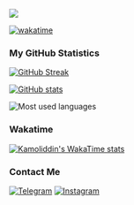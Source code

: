 <!---
### Profile views
<div align="center">
  <img src="https://count.getloli.com/get/@kamolgks" alt="profile_views">
</div>
-->

![](https://komarev.com/ghpvc/?username=kamolgks&base=2767) <!--- 2767 взяты из https://count.getloli.com/get/@kamolgks --> 

[![wakatime](https://wakatime.com/badge/user/cd78fb4f-27ff-40b1-8a3c-eddd5695a9d1.svg)](https://wakatime.com/@cd78fb4f-27ff-40b1-8a3c-eddd5695a9d1)

### My GitHub Statistics
[![GitHub Streak](https://github-readme-streak-stats.herokuapp.com?user=kamolgks&theme=dracula&mode=weekly)](https://git.io/streak-stats)

[![GitHub stats](https://github-readme-stats.vercel.app/api?username=kamolgks&count_private=true&show_icons=true&theme=dracula&border_radius=10&hide_border=true&hide_title=true)](https://github.com/anuraghazra/github-readme-stats)

![Most used languages](https://github-readme-stats.vercel.app/api/top-langs/?username=kamolgks&show_icons=true&theme=dracula&langs_count=5)

### Wakatime
<!--[![Code time](https://github-readme-stats.vercel.app/api/wakatime?username=kamolgks&show_icons=true&theme=dracula&border_radius=10&hide_border=true&hide_title=true&langs_count=5)](https://github.com/anuraghazra/github-readme-stats) -->

[![Kamoliddin's WakaTime stats](https://github-readme-stats.vercel.app/api/wakatime?username=kamolgks&theme=dracula)](https://github.com/anuraghazra/github-readme-stats)

### Contact Me
[![Telegram](https://img.shields.io/badge/Telegram-Kamolgks-blue?logo=telegram)](https://t.me/kamolgks)
[![Instagram](https://img.shields.io/badge/Instagram-Kamolgks-pink?logo=instagram)](https://instagram.com/kamolgks)
<!-- [![Feedback Bot](https://img.shields.io/badge/Telegram-feedback_bot-blue?logo=telegram)](https://t.me/fkamolgks_bot) -->
